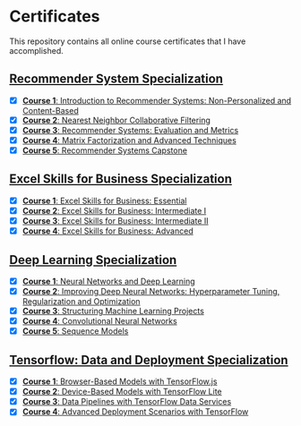 # Certificates
This repository contains all online course certificates that I have accomplished.
## [Recommender System Specialization](https://github.com/GoodDee/Certificates/blob/master/Coursera-Recommender_Systems.pdf)
- [x] [**Course 1**: Introduction to Recommender Systems: Non-Personalized and Content-Based](https://github.com/GoodDee/Certificates/blob/master/Coursera-Introduction_to_Recommender_Systems_Non-Personalized_and_Content-Based.pdf)
- [x] [**Course 2**: Nearest Neighbor Collaborative Filtering](https://github.com/GoodDee/Certificates/blob/master/Coursera-Nearest_Neighbor_Collaborative_Filtering.pdf)
- [x] [**Course 3**: Recommender Systems: Evaluation and Metrics](https://github.com/GoodDee/Certificates/blob/master/Coursera-Recommender_Systems_Evaluation_and_Metrics.pdf)
- [x] [**Course 4**: Matrix Factorization and Advanced Techniques](https://github.com/GoodDee/Certificates/blob/master/Coursera-Matrix_Factorization_and_Advanced_Techniques.pdf)
- [x] [**Course 5**: Recommender Systems Capstone](https://github.com/GoodDee/Certificates/blob/master/Coursera-Recommender_Systems_Capstone.pdf)

## [Excel Skills for Business Specialization](https://github.com/GoodDee/Certificates/blob/master/Coursera-Excel_Skills_for_Business_Specialization.pdf)
- [x] [**Course 1**: Excel Skills for Business: Essential](https://github.com/GoodDee/Certificates/blob/master/Coursera-Excel-Skills_for_Business_Essentials.pdf)
- [x] [**Course 2**: Excel Skills for Business: Intermediate I](https://github.com/GoodDee/Certificates/blob/master/Coursera-Excel-Skills_for_Business_Intermediate_I.pdf)
- [x] [**Course 3**: Excel Skills for Business: Intermediate II](https://github.com/GoodDee/Certificates/blob/master/Cousera-Excel-Skills_for_Business_Intermediate_II.pdf)
- [x] [**Course 4**: Excel Skills for Business: Advanced](https://github.com/GoodDee/Certificates/blob/master/Coursera-Excel_Skills_for_Business_Advanced.pdf)

## [Deep Learning Specialization](https://github.com/GoodDee/Certificates/blob/master/Coursera-Deep_Learning.pdf)
- [x] [**Course 1**: Neural Networks and Deep Learning](https://github.com/GoodDee/Certificates/blob/master/Coursera-Neutral_Networks_and_Deep_Learning.pdf)
- [x] [**Course 2**: Improving Deep Neural Networks: Hyperparameter Tuning, Regularization and Optimization](https://github.com/GoodDee/Certificates/blob/master/Coursera-Improving_Deep_Neural_Networks_Hyperparameter_tuning_Regularization_Optimization.pdf)
- [x] [**Course 3**: Structuring Machine Learning Projects](https://github.com/GoodDee/Certificates/blob/master/Coursera-Structuring_Machine_Learning_Projects.pdf)
- [x] [**Course 4**: Convolutional Neural Networks](https://github.com/GoodDee/Certificates/blob/master/Coursera-Convolutional_Neural_Networks.pdf)
- [x] [**Course 5**: Sequence Models](https://github.com/GoodDee/Certificates/blob/master/Coursera-Sequence_Models.pdf)

## [Tensorflow: Data and Deployment Specialization](https://github.com/GoodDee/Certificates/blob/master/Coursera-Tensorflow_Data_and_Deployment.pdf)
- [x] [**Course 1**: Browser-Based Models with TensorFlow.js](https://github.com/GoodDee/Certificates/blob/master/Coursea-Browser_based_Models_with_Tensorflow_js.pdf)
- [x] [**Course 2**: Device-Based Models with TensorFlow Lite](https://github.com/GoodDee/Certificates/blob/master/Coursera-Deviced_based_Models_with_Tensorflow_Lite.pdf)
- [x] [**Course 3**: Data Pipelines with TensorFlow Data Services](https://github.com/GoodDee/Certificates/blob/master/Coursera-Data_Pipelines_with_Tensorflow_Data_Service.pdf)
- [x] [**Course 4**: Advanced Deployment Scenarios with TensorFlow](https://github.com/GoodDee/Certificates/blob/master/Coursera-Advanced_Deployment_Scenarios_with_Tensorflow.pdf)
